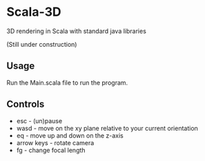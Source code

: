 # Scala-3D
3D rendering in Scala with standard java libraries

(Still under construction)

## Usage
Run the Main.scala file to run the program. 

## Controls
* esc - (un)pause
* wasd - move on the xy plane relative to your current orientation
* eq - move up and down on the z-axis
* arrow keys - rotate camera
* fg - change focal length

